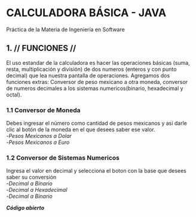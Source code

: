 # CALCULADORA BÁSICA - JAVA
Práctica de la Materia de Ingeniería en Software
## 1. // FUNCIONES //
El uso estandar de la calculadora es hacer las operaciones básicas (suma, resta, multiplicación y división) de dos numeros (enteros y con punto decimal) que lea nuestra pantalla de operaciones.
Agregamos dos funciones extras: Conversor de peso mexicano a otra moneda, conversor de numeros decimales a los sistemas numericos(binario, hexadecimal y octal).
### 1.1 Conversor de Moneda
Debes ingresar el número como cantidad de pesos mexicanos y así darle clic al botón de la moneda en el que desees saber ese valor.  
-*Pesos Mexicanos a Dolar*  
-*Pesos Mexicanos a Euro*  

### 1.2 Conversor de Sistemas Numericos
Ingresa el valor en decimal y selecciona el boton con la base que desees saber su conversión  
-*Decimal a Binario*  
-*Decimal a Hexadecimal*  
-*Decimal a Binario*  
  
  
***Código abierto***	
